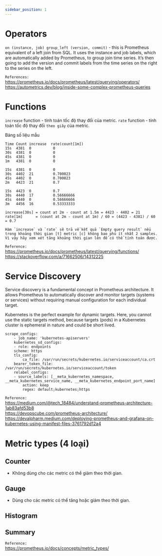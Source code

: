```yaml
---
sidebar_position: 1
---
```


# Operators


`on (instance, job) group_left (version, commit)` - this is Prometheus equivalent of a left join from SQL. It uses the instance and job labels, which are automatically added by Prometheus, to group join time series. It’s then going to add the version and commit labels from the time series on the right to the series on the left.


`References:`     
https://prometheus.io/docs/prometheus/latest/querying/operators/     
https://autometrics.dev/blog/inside-some-complex-prometheus-queries    

# Functions

`increase` function - tính toán tốc độ thay đổi của metric.
`rate` function - tính toán tốc độ thay đổi `theo giây` của metric.

Bảng số liệu mẫu
```
Time Count increase  rate(count[1m])
15s  4381  0          0
30s  4381  0          0
45s  4381  0          0
1m   4381  0          0

15s  4381  0          0
30s  4402  21         0.700023
45s  4402  0          0.700023
2m   4423  21         0.7

15s  4423  0          0.7
30s  4440  17         0.56666666
45s  4440  0          0.56666666
3m   4456  16         0.53333333
```
```
increase[30s] = count at 2m - count at 1.5m = 4423 - 4402 = 21   
rate[1m]      = (count at 2m - count at 1m) / 60 = (4423 - 4381) / 60 = 0.7
```

```
Hàm `increase` và `rate` sẽ trả về kết quả `Empty query result` nếu trong khoảng thời gian [t] metric [c] không bao phủ ít nhất 2 samples. Vì vậy hãy xem xét tăng khoảng thời gian lên để có thể tính toán được.   
```

`Reference:`   
https://prometheus.io/docs/prometheus/latest/querying/functions/     
https://stackoverflow.com/a/71662506/14312225       

# Service Discovery
Service discovery is a fundamental concept in Prometheus architecture. It allows Prometheus to automatically discover and monitor targets (systems or services) without requiring manual configuration for each individual target.

Kubernetes is the perfect example for dynamic targets. Here, you cannot use the static targets method, because targets (pods) in a Kubernetes cluster is ephemeral in nature and could be short lived.


```
scrape_configs:
    - job_name: 'kubernetes-apiservers'
    kubernetes_sd_configs:
    - role: endpoints
    scheme: https
    tls_config:
        ca_file: /var/run/secrets/kubernetes.io/serviceaccount/ca.crt
    bearer_token_file: /var/run/secrets/kubernetes.io/serviceaccount/token
    relabel_configs:
    - source_labels: [__meta_kubernetes_namespace, __meta_kubernetes_service_name, __meta_kubernetes_endpoint_port_name]
        action: keep
        regex: default;kubernetes;https
```

`Reference:`   
https://medium.com/@tech_18484/understand-prometheus-architecture-1ab83afd53b8    
https://devopscube.com/prometheus-architecture/   
https://devalpharm.medium.com/deploying-prometheus-and-grafana-on-kubernetes-using-manifest-files-3761792d12a4     

# Metric types (4 loại)

## Counter
- Không dùng cho các metric có thể giảm theo thời gian.      

## Gauge    
- Dùng cho các metric có thể tăng hoặc giảm theo thời gian.    

## Histogram

## Summary

`Reference:`    
https://prometheus.io/docs/concepts/metric_types/    




